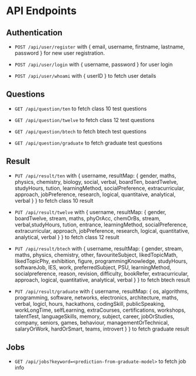 # API Endpoints

## Authentication

 - `POST /api/user/register` with { email, username, firstname, lastname, password } for new user registration.

- `POST /api/user/login` with { username, password } for user login

- `POST /api/user/whoami` with { userID } to fetch user details

## Questions

- `GET /api/question/ten` to fetch class 10 test questions

- `GET /api/question/twelve` to fetch class 12 test questions

- `GET /api/question/btech` to fetch btech test questions

- `GET /api/question/graduate` to fetch graduate test questions

## Result

- `PUT /api/result/ten` with { username, resultMap: { gender, maths, physics, chemistry, biology, social, verbal, boardTen, boardTwelve, studyHours, tution, learningMethod, socialPreference, extracurricular, approach, jobPreference, research, logical, quantitaive, analytical, verbal } } to fetch class 10 result

- `PUT /api/result/twelve` with { username, resultMap: { gender, boardTwelve, stream, maths, phyOrAcc, chemOrBs, stream, verbal,studyHours, tution, entrance, learningMethod, socialPreference, extracurricular, approach, jobPreference, research, logical, quantitative, analytical, verbal } } to fetch class 12 result

- `PUT /api/result/btech` with { username, resultMap: { gender, stream, maths, physics, chemistry, other, favouriteSubject, likedTopicMath, likedTopicPhy, exhibition, figure, programmingKnowledge, studyHours, softwareJob, IES, work, preferredSubject, PSU, learningMethod, socialpreference, reason, revision, difficulty, bookRefer, extracurricular, approach, logical, quantitative, analytical, verbal } } to fetch btech result

- `PUT /api/result/graduate` with { username, resultMap: { os, algorithms, programming, software, networks, electronics, architecture, maths, verbal, logicl, hours, hackathons, codingSkill, publicSpeaking, workLongTime, selfLearning, extraCourses, certifications, workshops, talentTest, languageSkills, memory, subject, career, jobOrStudies, company, seniors, games, behaviour, managementOrTechnical, salaryOrWork, hardOrSmart, teams, introvert } } to fetch graduate result

## Jobs

- `GET /api/jobs?keyword=<prediction-from-graduate-model>` to fetch job info



